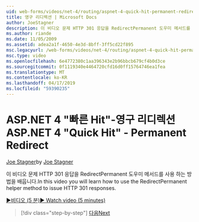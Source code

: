 ```yaml
---
uid: web-forms/videos/net-4/routing/aspnet-4-quick-hit-permanent-redirect
title: 영구 리디렉션 | Microsoft Docs
author: JoeStagner
description: 이 비디오 문제 HTTP 301 응답을 RedirectPermanent 도우미 메서드를 사용 하는 방법을 배웁니다.
ms.author: riande
ms.date: 11/05/2009
ms.assetid: adea2a1f-4650-4e3d-8bff-3ff5cd22f895
msc.legacyurl: /web-forms/videos/net-4/routing/aspnet-4-quick-hit-permanent-redirect
msc.type: video
ms.openlocfilehash: 6e4772380c1aa396343e2b96bbcb679cf4b0d3ce
ms.sourcegitcommit: 0f1119340e4464720cfd16d0ff15764746ea1fea
ms.translationtype: MT
ms.contentlocale: ko-KR
ms.lasthandoff: 04/17/2019
ms.locfileid: "59390235"
---
```

# <a name="aspnet-4-quick-hit---permanent-redirect"></a><span data-ttu-id="6ece6-103">ASP.NET 4 "빠른 Hit"-영구 리디렉션</span><span class="sxs-lookup"><span data-stu-id="6ece6-103">ASP.NET 4 "Quick Hit" - Permanent Redirect</span></span>

<span data-ttu-id="6ece6-104">[Joe Stagner](https://github.com/JoeStagner)</span><span class="sxs-lookup"><span data-stu-id="6ece6-104">by [Joe Stagner](https://github.com/JoeStagner)</span></span>

<span data-ttu-id="6ece6-105">이 비디오 문제 HTTP 301 응답을 RedirectPermanent 도우미 메서드를 사용 하는 방법을 배웁니다.</span><span class="sxs-lookup"><span data-stu-id="6ece6-105">In this video you will learn how to use the RedirectPermanent helper method to issue HTTP 301 responses.</span></span> 

[<span data-ttu-id="6ece6-106">&#9654;비디오 (5 분)</span><span class="sxs-lookup"><span data-stu-id="6ece6-106">&#9654; Watch video (5 minutes)</span></span>](https://channel9.msdn.com/Blogs/ASP-NET-Site-Videos/aspnet-4-quick-hit-permanent-redirect)

> [!div class="step-by-step"]
> [<span data-ttu-id="6ece6-107">다음</span><span class="sxs-lookup"><span data-stu-id="6ece6-107">Next</span></span>](aspnet-4-quick-hit-imperative-webforms-routing.md)
